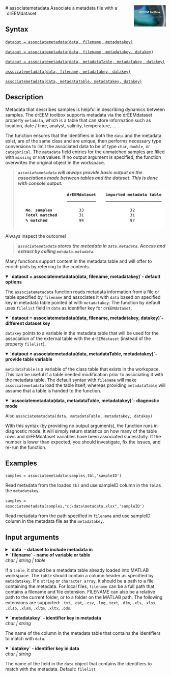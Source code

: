 <img src="top right corner logo.png" width="100" height="auto" align="right"/>
# associatemetadata
Associate a metadata file with a `drEEMdataset`

## Syntax

[`dataout = associatemetadata(data, filename, metadatakey)`](#syntax1)

[`dataout = associatemetadata(data, filename, metadatakey, datakey)`](#syntax2)

[`dataout = associatemetadata(data, metadataTable, metadatakey, datakey)`](#syntax3)

[`associatemetadata(data, filename, metadatakey, datakey)`](#syntax4)

[`associatemetadata(data, metadataTable, metadatakey, datakey)`](#syntax4)


## Description

Metadata that describes samples is helpful in describing dynamics between samples. The drEEM toolbox supports metadata via the drEEMdataset property `metadata`, which is a table that can store information such as location, date / time, analyst, salinity, temperature, ... .

The function ensures that the identifiers in both the `data` and the metadata exist, are of the same class and are unique, then performs necessary type conversions to limit the associated data to be of type `char`, `double`, or `categorical`. The `metadata` field entries for the unmatched samples  are filled with `missing` or `NaN` values.
If no output argument is specified, the function overwrites the original object in the workspace.


> ***`associatemetadata` will always provide basic output on the associations made between tables and the dataset. This is done with console output:***
> 
> <img src="associatemetadata_output.png" width="auto" height="auto" align="justified"/>

Always inspect the outcome! 

> ***`associatemetadata` stores the metadata in `data.metadata`. Access and extract by calling  `md=data.metadata`.***

Many functions support content in the metadata table and will offer to enrich plots by referring to the contents.

<details open>
    <summary><b>`dataout = associatemetadata(data, filename, metadatakey)`- default options</b></summary>
    <a name="syntax1"></a>

The `associatemetadata` function reads metadata information from a  file or table specified by `filename` and associates it with `data` based on specified key in metadata table pointed at with `metadatakey`. The function by default uses `filelist` field in `data` as identifier key for `drEEMdataset`.

</details>

<details open>
<summary><b>`dataout = associatemetadata(data, filename, metadatakey, datakey)`- different dataset key</b></summary>
<a name="syntax2"></a>

`datakey` points to a variable in the metadata table that will be used for the association of the external table with the `drEEMdataset` (instead of the property `filelist`).

</details>

<details open>
<summary><b>`dataout = associatemetadata(data, metadataTable, metadatakey)`- provide table variable</b></summary>
<a name="syntax3"></a>

`metadataTable` is a variable of the class table that exists in the workspace. This can be useful if a table needed modification prior to associating it with the metadata table. The default syntax with `filename` will make `associatemetadata` load the table itself, whereas providing `metadataTable` will assume that a table is handed to the function.

</details>

<details open>
<summary><b>`associatemetadata(data, metadataTable, metadatakey)`- diagnostic mode</b></summary>

Also `associatemetadata(data, metadataTable, metadatakey, datakey)`<a name="syntax4"></a>

With this syntax (by providing no output arguments), the function runs in diagnostic mode. It will simply return statistics on how many of the table rows and drEEMdataset variables have been associated sucessfully. If the number is lower than expected, you should investigate, fix the issues, and re-run the function.

</details>

## Examples

`samples = associatemetadata(samples,tbl,'sampleID')`

Read metadata from the loaded `tbl` and use sampleID column in the `tbl`as the `metadatakey`. <br>

`samples = associatemetadata(samples,"c:\data\metadata.xlsx",'sampleID')` 

Read metadata from the path specified in `filename` and  use sampleID column in the metadata file as the `metadatakey`.

## Input arguments
<details>
    <summary><b>`data` - dataset to include metadata in</b></summary>
    <i>drEEMdataset</i>
        
A dataset of the class `drEEMdataset` that passes the validation function `data.validate(data)`. 
</details>

<details open>

<summary><b>`filename` - name of variable or table</b></summary>
    <i>char | string | table</i>

If a `table`, it should be a metadata table already loaded into MATLAB workspace. The `table` should contain a column header as specified by `metadatakey`.
If a `string` or `character array`, it should be a path to a file containing the metadata. For local files, `filename` can be a full path that contains a filename and file extension. FILENAME can also be a relative path to the current folder, or to a folder on the MATLAB path.
The following extensions are supported: `.txt`, `.dat`, `.csv`, `.log`,`.text`, `.dlm`, `.xls`, `.xlsx`, `.xlsb`, `.xlsm`, `.xltm`, `.xltx`, `.ods`.

</details>

<details open>
    <summary><b>`metadatakey` - identifier key in metadata</b></summary>
    <i>char | string</i>
        
The name of the column in the metadata table that contains the identifiers to match with `data`.

</details>

<details open>
    <summary><b>`datakey` - identifier key in data</b></summary>
    <i>char | string</i>
        
The name of the field in the `data` object that contains the identifiers to match with the metadata.
Default: `filelist`

</details>

<!---
## Name-Value arguments
-->
